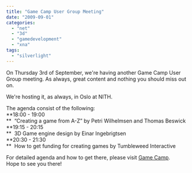 ```yaml
---
title: "Game Camp User Group Meeting"
date: "2009-09-01"
categories: 
  - "net"
  - "3d"
  - "gamedevelopment"
  - "xna"
tags: 
  - "silverlight"
---
```


On Thursday 3rd of September, we're having another Game Camp User Group meeting. As always, great content and nothing you should miss out on.

We're hosting it, as always, in Oslo at NITH.

The agenda consist of the following:  
**18:00 - 19:00  
**  “Creating a game from A-Z” by Petri Wilhelmsen and Thomas Beswick  
**19:15 - 20:15  
**  3D Game engine design by Einar Ingebrigtsen  
**20:30 - 21:30  
**  How to get funding for creating games by Tumbleweed Interactive

For detailed agenda and how to get there, please visit [Game Camp](http://gamecamp.no/blogs/news/archive/2009/08/27/game-camp-3-september-agenda.aspx).  
Hope to see you there!
